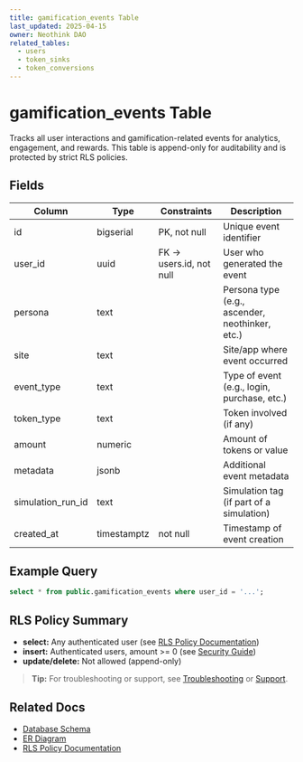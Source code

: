 ```yaml
---
title: gamification_events Table
last_updated: 2025-04-15
owner: Neothink DAO
related_tables:
  - users
  - token_sinks
  - token_conversions
---
```


# gamification_events Table

Tracks all user interactions and gamification-related events for analytics, engagement, and rewards. This table is append-only for auditability and is protected by strict RLS policies.

## Fields
| Column             | Type      | Constraints                | Description                                     |
|--------------------|-----------|----------------------------|-------------------------------------------------|
| id                 | bigserial | PK, not null               | Unique event identifier                         |
| user_id            | uuid      | FK → users.id, not null    | User who generated the event                    |
| persona            | text      |                            | Persona type (e.g., ascender, neothinker, etc.) |
| site               | text      |                            | Site/app where event occurred                   |
| event_type         | text      |                            | Type of event (e.g., login, purchase, etc.)     |
| token_type         | text      |                            | Token involved (if any)                         |
| amount             | numeric   |                            | Amount of tokens or value                       |
| metadata           | jsonb     |                            | Additional event metadata                       |
| simulation_run_id  | text      |                            | Simulation tag (if part of a simulation)        |
| created_at         | timestamptz| not null                  | Timestamp of event creation                     |

## Example Query
```sql
select * from public.gamification_events where user_id = '...';
```

## RLS Policy Summary
- **select:** Any authenticated user (see [RLS Policy Documentation](../../security/authorization.md))
- **insert:** Authenticated users, amount >= 0 (see [Security Guide](../../security/security.md))
- **update/delete:** Not allowed (append-only)

> **Tip:** For troubleshooting or support, see [Troubleshooting](../../troubleshooting/README.md) or [Support](../../support/README.md).

## Related Docs
- [Database Schema](../schema_documentation.md)
- [ER Diagram](../database_diagram.md)
- [RLS Policy Documentation](../../security/authorization.md)
